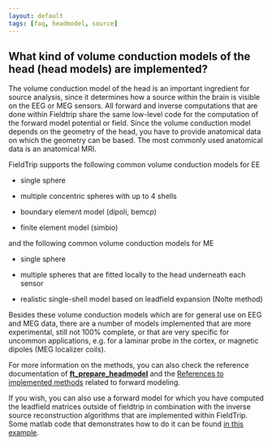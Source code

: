 ```yaml
---
layout: default
tags: [faq, headmodel, source]
---
```


## What kind of volume conduction models of the head (head models) are implemented?

The volume conduction model of the head is an important ingredient for source analysis, since it determines how a source within the brain is visible on the EEG or MEG sensors. All forward and inverse computations that are done within Fieldtrip share the same low-level code for the computation of the forward model potential or field. Since the volume conduction model depends on the geometry of the head, you have to provide anatomical data on which the geometry can be based. The most commonly used anatomical data is an anatomical MRI.

FieldTrip supports the following common volume conduction models for EE

*  single sphere

*  multiple concentric spheres with up to 4 shells

*  boundary element model (dipoli, bemcp)

*  finite element model (simbio)

and the following common volume conduction models for ME

*  single sphere

*  multiple spheres that are fitted locally to the head underneath each sensor

*  realistic single-shell model based on leadfield expansion (Nolte method)

Besides these volume conduction models which are for general use on EEG and MEG data, there are a number of models implemented that are more experimental, still not 100% complete, or that are very specific for uncommon applications, e.g. for a laminar probe in the cortex, or magnetic dipoles (MEG localizer coils).

For more information on the methods, you can also check the reference documentation of **[ft_prepare_headmodel](/reference/ft_prepare_headmodel)** and the [References to implemented methods](/references_to_implemented_methods#eeg_and_meg_forward_modeling) related to forward modeling.

If you wish, you can also use a forward model for which you have computed the leadfield matrices outside of fieldtrip in combination with the inverse source reconstruction algorithms that are implemented within FieldTrip. Some matlab code that demonstrates how to do it can be found [in this example](/example/use_your_own_forward_leadfield_model_in_an_inverse_beamformer_computation).

